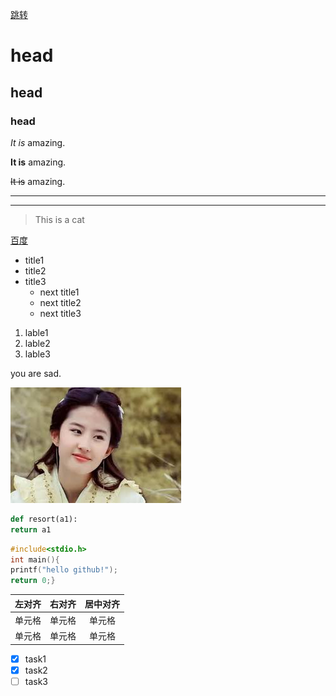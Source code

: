 [跳转](https://github.com/proletarians/demo1/blob/main/next.md)
# head
## head
### head
*It is* amazing.

**It is** amazing.

~~It is~~ amazing.

---
---

>This is a cat

[百度](http://www.baidu.com)

* title1
* title2
* title3 
  * next title1
  * next title2
  * next title3
 
1. lable1
1. lable2
1. lable3   

<p>you are sad.</p >

![努力奋斗](https://github.com/luojie21180128/luojie/blob/main/12.jpg)

```python
def resort(a1):
return a1
```

```c
#include<stdio.h>
int main(){
printf("hello github!");
return 0;}

```
| 左对齐 | 右对齐 | 居中对齐 |
| :-----| ----: | :----: |
| 单元格 | 单元格 | 单元格 |
| 单元格 | 单元格 | 单元格 |

* [x] task1
* [x] task2
* [ ] task3

